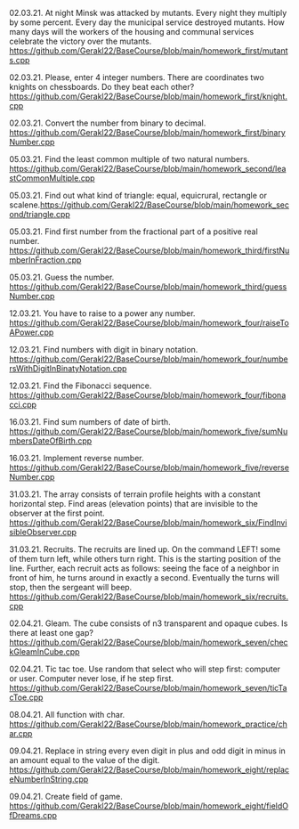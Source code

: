 02.03.21. At night Minsk was attacked by mutants. Every night they multiply by some percent. Every day the municipal service destroyed mutants. How many days will the workers of the housing and communal services celebrate the victory over the mutants. https://github.com/Gerakl22/BaseCourse/blob/main/homework_first/mutants.cpp

02.03.21. Please, enter 4 integer numbers. There are coordinates two knights on chessboards. Do they beat each other? https://github.com/Gerakl22/BaseCourse/blob/main/homework_first/knight.cpp

02.03.21. Convert the number from binary to decimal. https://github.com/Gerakl22/BaseCourse/blob/main/homework_first/binaryNumber.cpp

05.03.21. Find the least common multiple of two natural numbers. https://github.com/Gerakl22/BaseCourse/blob/main/homework_second/leastCommonMultiple.cpp

05.03.21. Find out what kind of triangle: equal, equicrural, rectangle or scalene.https://github.com/Gerakl22/BaseCourse/blob/main/homework_second/triangle.cpp

05.03.21. Find first number from the fractional part of a positive real number. https://github.com/Gerakl22/BaseCourse/blob/main/homework_third/firstNumberInFraction.cpp

05.03.21. Guess the number. https://github.com/Gerakl22/BaseCourse/blob/main/homework_third/guessNumber.cpp

12.03.21. You have to raise to a power any number. https://github.com/Gerakl22/BaseCourse/blob/main/homework_four/raiseToAPower.cpp

12.03.21. Find numbers with digit in binary notation. https://github.com/Gerakl22/BaseCourse/blob/main/homework_four/numbersWithDigitInBinatyNotation.cpp

12.03.21. Find the Fibonacci sequence. https://github.com/Gerakl22/BaseCourse/blob/main/homework_four/fibonacci.cpp

16.03.21. Find sum numbers of date of birth. https://github.com/Gerakl22/BaseCourse/blob/main/homework_five/sumNumbersDateOfBirth.cpp

16.03.21. Implement reverse number. https://github.com/Gerakl22/BaseCourse/blob/main/homework_five/reverseNumber.cpp

31.03.21. The array consists of terrain profile heights with a constant horizontal step. Find areas (elevation points) that are invisible to the observer at the first point. https://github.com/Gerakl22/BaseCourse/blob/main/homework_six/FindInvisibleObserver.cpp

31.03.21. Recruits. The recruits are lined up. On the command LEFT! some of them turn left, while others turn right. This is the starting position of the line. Further, each recruit acts as follows: seeing the face of a neighbor in front of him, he turns around in exactly a second. Eventually the turns will stop, then the sergeant will beep. https://github.com/Gerakl22/BaseCourse/blob/main/homework_six/recruits.cpp

02.04.21. Gleam. The cube consists of n3 transparent and opaque cubes. Is there at least one gap? https://github.com/Gerakl22/BaseCourse/blob/main/homework_seven/checkGleamInCube.cpp

02.04.21. Tic tac toe. Use random that select who will step first: computer or user. Computer never lose, if he step first. https://github.com/Gerakl22/BaseCourse/blob/main/homework_seven/ticTacToe.cpp

08.04.21. All function with char. https://github.com/Gerakl22/BaseCourse/blob/main/homework_practice/char.cpp

09.04.21. Replace in string every even digit in plus and odd digit in minus in an amount equal to the value of the digit. https://github.com/Gerakl22/BaseCourse/blob/main/homework_eight/replaceNumberInString.cpp

09.04.21. Create field of game. https://github.com/Gerakl22/BaseCourse/blob/main/homework_eight/fieldOfDreams.cpp